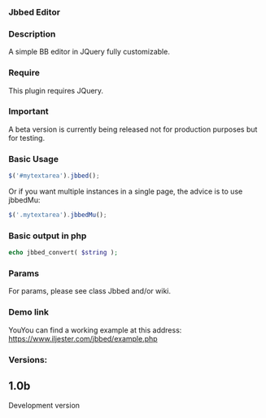 ### Jbbed Editor

### Description
A simple BB editor in JQuery fully customizable.

### Require
This plugin requires JQuery.

### Important
A beta version is currently being released not for production purposes but for testing.

### Basic Usage

```js
$('#mytextarea').jbbed();
```
Or if you want multiple instances in a single page, the advice is to use jbbedMu:

```js
$('.mytextarea').jbbedMu();
```

### Basic output in php

```php
echo jbbed_convert( $string );
```
### Params

For params, please see class Jbbed and/or wiki.

### Demo link

YouYou can find a working example at this address:
https://www.iljester.com/jbbed/example.php

### Versions:

## 1.0b
Development version